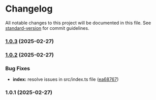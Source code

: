 # Changelog

All notable changes to this project will be documented in this file. See [standard-version](https://github.com/conventional-changelog/standard-version) for commit guidelines.

### [1.0.3](https://github.com/CahBantul/git-auto-commit-cli/compare/v1.0.2...v1.0.3) (2025-02-27)

### [1.0.2](https://github.com/CahBantul/git-auto-commit-cli/compare/v1.0.1...v1.0.2) (2025-02-27)


### Bug Fixes

* **index:** resolve issues in src/index.ts file ([ea68767](https://github.com/CahBantul/git-auto-commit-cli/commit/ea68767ed5faf0acfa2d904f4ca193d225543d9e))

### 1.0.1 (2025-02-27)

